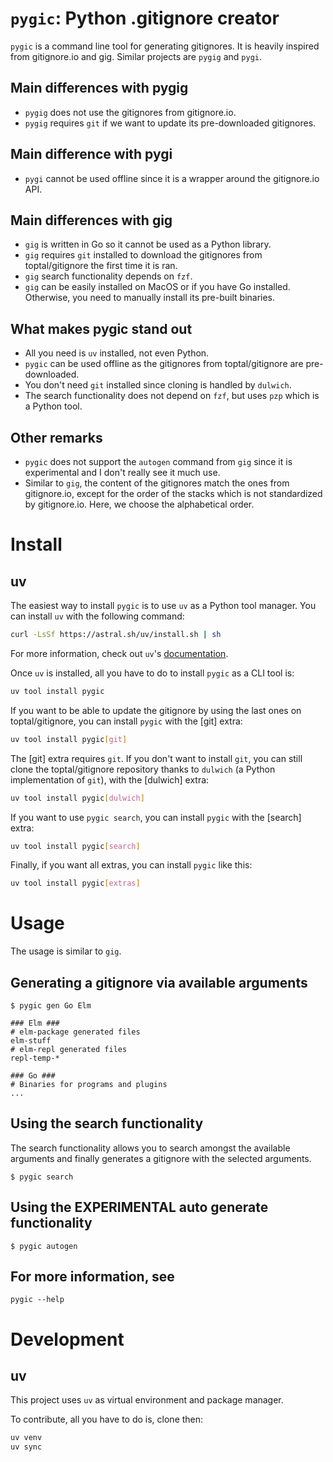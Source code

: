 # `pygic`: Python .gitignore creator

`pygic` is a command line tool for generating gitignores. It is heavily inspired from gitignore.io and gig. Similar projects are `pygig` and `pygi`.

## Main differences with pygig

- `pygig` does not use the gitignores from gitignore.io.
- `pygig` requires `git` if we want to update its pre-downloaded gitignores.

## Main difference with pygi

- `pygi` cannot be used offline since it is a wrapper around the gitignore.io API.

## Main differences with gig

- `gig` is written in Go so it cannot be used as a Python library.
- `gig` requires `git` installed to download the gitignores from toptal/gitignore the first time it is ran.
- `gig` search functionality depends on `fzf`.
- `gig` can be easily installed on MacOS or if you have Go installed. Otherwise, you need to manually install its pre-built binaries.

## What makes pygic stand out

- All you need is `uv` installed, not even Python.
- `pygic` can be used offline as the gitignores from toptal/gitignore are pre-downloaded.
- You don't need `git` installed since cloning is handled by `dulwich`.
- The search functionality does not depend on `fzf`, but uses `pzp` which is a Python tool.

## Other remarks

- `pygic` does not support the `autogen` command from `gig` since it is experimental and I don't really see it much use.
- Similar to `gig`, the content of the gitignores match the ones from gitignore.io, except for the order of the stacks which is not standardized by gitignore.io. Here, we choose the alphabetical order.

# Install

## uv

The easiest way to install `pygic` is to use `uv` as a Python tool manager. You can install `uv` with the following command:

```bash
curl -LsSf https://astral.sh/uv/install.sh | sh
```

For more information, check out `uv`'s [documentation](https://docs.astral.sh/uv/getting-started/installation/).  

Once `uv` is installed, all you have to do to install `pygic` as a CLI tool is:

```bash
uv tool install pygic
```

If you want to be able to update the gitignore by using the last ones on toptal/gitignore, you can install `pygic` with the [git] extra:

```bash
uv tool install pygic[git]
```

The [git] extra requires `git`. If you don't want to install `git`, you can still clone the toptal/gitignore repository thanks to `dulwich` (a Python implementation of `git`), with the [dulwich] extra:

```bash
uv tool install pygic[dulwich]
```

If you want to use `pygic search`, you can install `pygic` with the [search] extra:

```bash
uv tool install pygic[search]
```

Finally, if you want all extras, you can install `pygic` like this:

```bash
uv tool install pygic[extras]
```

# Usage

The usage is similar to `gig`.

## Generating a gitignore via available arguments

```
$ pygic gen Go Elm

### Elm ###
# elm-package generated files
elm-stuff
# elm-repl generated files
repl-temp-*

### Go ###
# Binaries for programs and plugins
...
```

## Using the search functionality

The search functionality allows you to search amongst the available arguments and finally generates a gitignore with the selected arguments.

```
$ pygic search
```

## Using the EXPERIMENTAL auto generate functionality

```
$ pygic autogen
```

## For more information, see

```
pygic --help
```

# Development

## uv

This project uses `uv` as virtual environment and package manager.

To contribute, all you have to do is, clone then:

```bash
uv venv
uv sync
```
